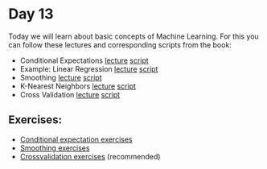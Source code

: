 # Day 13

Today we will learn about basic concepts of Machine Learning.
For this you can follow these lectures and corresponding scripts from the book:

- Conditional Expectations [lecture](https://www.youtube.com/watch?v=EzGuqhf5XJU)  [script](http://genomicsclass.github.io/book/pages/conditional_expectation.html)
- Example: Linear Regression [lecture](https://www.youtube.com/watch?v=hRFYRsWJr3k)  [script](http://genomicsclass.github.io/book/pages/conditional_expectation.html)
- Smoothing [lecture](https://www.youtube.com/watch?v=6n0a0H24aJ8)  [script](http://genomicsclass.github.io/book/pages/smoothing.html)
- K-Nearest Neighbors [lecture](https://www.youtube.com/watch?v=bNa9kGXFP2s)  [script](http://genomicsclass.github.io/book/pages/smoothing.html)
- Cross Validation [lecture](https://www.youtube.com/watch?v=5Oxd690dd_0)  [script](http://genomicsclass.github.io/book/pages/crossvalidation.html)



## Exercises:


-   [Conditional expectation exercises](http://genomicsclass.github.io/book/pages/conditional_expectation_exercises.html)
-   [Smoothing exercises](http://genomicsclass.github.io/book/pages/smoothing_exercises.html)
-   [Crossvalidation exercises](http://genomicsclass.github.io/book/pages/crossvalidation_exercises.html) (recommended)
